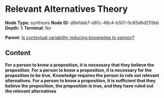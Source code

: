 # Relevant Alternatives Theory

**Node Type:** synthesis
**Node ID:** d9efdab7-d81c-48c4-b501-0c85d6d255bb
**Depth:** 5
**Terminal:** No

**Parent:** [Is contextual variability reducing knowledge to opinion?](is-contextual-variability-reducing-knowledge-to-opinion-antithesis-d38de5b2-108d-41b7-bffd-12c7f0d6816d.md)

## Content

**For a person to know a proposition, it is necessary that they believe the proposition**, **For a person to know a proposition, it is necessary for the proposition to be true**, **Knowledge requires the person to rule out relevant alternatives**, **For a person to know a proposition, it is sufficient that they believe the proposition, the proposition is true, and they have ruled out the relevant alternatives**
